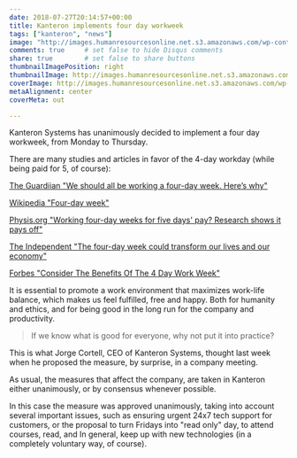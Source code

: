 ```yaml
---
date: 2018-07-27T20:14:57+00:00
title: Kanteron implements four day workweek
tags: ["kanteron", "news"]
image: "http://images.humanresourcesonline.net.s3.amazonaws.com/wp-content/uploads/2018/02/Bridgette_02_20_2018_28-hour-work-week_istock.jpg"
comments: true     # set false to hide Disqus comments
share: true        # set false to share buttons
thumbnailImagePosition: right
thumbnailImage: http://images.humanresourcesonline.net.s3.amazonaws.com/wp-content/uploads/2018/02/Bridgette_02_20_2018_28-hour-work-week_istock.jpg
coverImage: http://images.humanresourcesonline.net.s3.amazonaws.com/wp-content/uploads/2018/02/Bridgette_02_20_2018_28-hour-work-week_istock.jpg
metaAlignment: center
coverMeta: out

---
```

Kanteron Systems has unanimously decided to implement a four day workweek, from Monday to Thursday.

<!--more-->

There are many studies and articles in favor of the 4-day workday (while being paid for 5, of course):

[The Guardiian "We should all be working a four-day week. Here’s why"](https://www.theguardian.com/commentisfree/2017/nov/16/working-four-day-week-hours-labour)

[Wikipedia "Four-day week"](https://en.wikipedia.org/wiki/Four-day_week)

[Physis.org "Working four-day weeks for five days' pay? Research shows it pays off"](https://phys.org/news/2018-07-four-day-weeks-days.html)

[The Independent "The four-day week could transform our lives and our economy"](https://www.independent.co.uk/voices/four-day-week-post-work-transform-lives-economy-productivity-a8255621.html)

[Forbes "Consider The Benefits Of The 4 Day Work Week"](https://www.forbes.com/sites/peggydrexler/2014/09/29/consider-the-benefits-of-the-4-day-work-week/#667db08145a2)

It is essential to promote a work environment that maximizes work-life balance, which makes us feel fulfilled, free and happy. Both for humanity and ethics, and for being good in the long run for the company and productivity.

> If we know what is good for everyone, why not put it into practice?

This is what Jorge Cortell, CEO of Kanteron Systems, thought last week when he proposed the measure, by surprise, in a company meeting.

As usual, the measures that affect the company, are taken in Kanteron either unanimously, or by consensus whenever possible.

In this case the measure was approved unanimously, taking into account several important issues, such as ensuring urgent 24x7 tech support for customers, or the proposal to turn Fridays into "read only" day, to attend courses, read, and In general, keep up with new technologies (in a completely voluntary way, of course).
